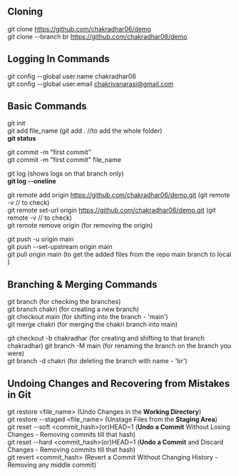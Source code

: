 ## Cloning
git clone https://github.com/chakradhar06/demo <br>
git clone --branch br https://github.com/chakradhar06/demo <br>

## Logging In Commands
git config --global user.name chakradhar06 <br>
git config --global user.email chakrivanarasi@gmail.com <br>

## Basic Commands
git init <br>
git add file_name (git add .   //to add the whole folder) <br>
**git status** <br>

git commit -m "first commit" <br>
git commit -m "first commit" file_name <br>

git log (shows logs on that branch only) <br>
**git log --oneline** <br>

git remote add origin https://github.com/chakradhar06/demo.git  (git remote -v // to check) <br>
git remote set-url origin https://github.com/chakradhar06/demo.git  (git remote -v // to check) <br>
git remote remove origin (for removing the origin) <br>

git push -u origin main <br>
git push --set-upstream origin main <br>
git pull origin main (to get the added files from the repo main branch to local ) <br>

## Branching & Merging Commands
git branch (for checking the branches) <br>
git branch chakri (for creating a new branch) <br>
git checkout main (for shifting into the branch - 'main') <br>
git merge chakri (for merging the chakri branch into main) <br>

git checkout -b chakradhar (for creating and shifting to that branch chakradhar) 
git branch -M main (for renaming the branch on the branch you were) <br>
git branch -d chakri (for deleting the branch with name - 'br') <br>

## Undoing Changes and Recovering from Mistakes in Git
git restore <file_name> (Undo Changes in the **Working Directory**) <br>
git restore --staged <file_name> (Unstage Files from the **Staging Area**) <br>
git reset --soft <commit_hash>(or)HEAD\~1 (**Undo a Commit** Without Losing Changes - Removing commits till that hash) <br>
git reset --hard <commit_hash>(or)HEAD\~1 (**Undo a Commit** and Discard Changes - Removing commits till that hash) <br>
git revert <commit_hash> (Revert a Commit Without Changing History - Removing any middle commit) <br>




